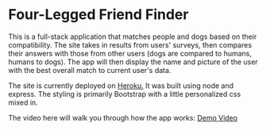 # Four-Legged Friend Finder

This is a full-stack application that matches people and dogs based on their compatibility. The site takes in results from users' surveys, then compares their answers with those from other users (dogs are compared to humans, humans to dogs). The app will then display the name and picture of the user with the best overall match to current user's data.

The site is currently deployed on [Heroku.](https://thawing-garden-86806.herokuapp.com/) It was built using node and express. The styling is primarily Bootstrap with a little personalized css mixed in.

The video here will walk you through how the app works: [Demo Video](https://drive.google.com/file/d/1eHmTJ15Zq44gsXKV1ptSu2ct2DBLOoAB/view) 